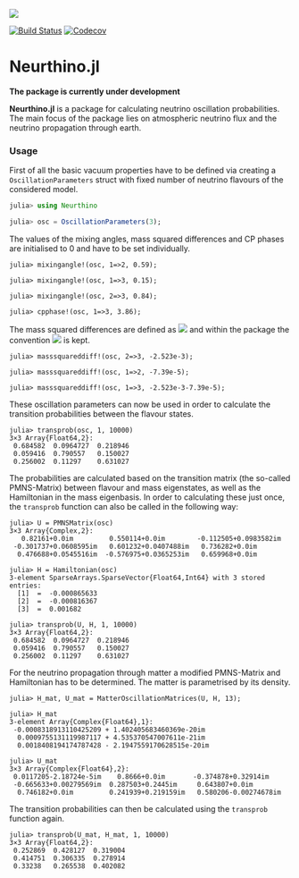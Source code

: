 ![](https://github.com/KM3NeT/Neurthino.jl/raw/master/docs/src/assets/neurthino.png)

[![Build Status](https://travis-ci.com/KM3NeT/Neurthino.jl.svg?branch=master)](https://travis-ci.com/KM3NeT/Neurthino.jl)
[![Codecov](https://codecov.io/gh/KM3NeT/Neurthino.jl/branch/master/graph/badge.svg)](https://codecov.io/gh/KM3NeT/Neurthino.jl)



# Neurthino.jl

**The package is currently under development**

**Neurthino.jl** is a package for calculating neutrino oscillation probabilities.
The main focus of the package lies on atmospheric neutrino flux and the neutrino
propagation through earth.

### Usage
First of all the basic vacuum properties have to be defined via creating a
`OscillationParameters` struct with fixed number of neutrino flavours of the 
considered model.
```julia
julia> using Neurthino

julia> osc = OscillationParameters(3);
```
The values of the mixing angles, mass squared differences and CP phases are 
initialised to 0 and have to be set individually.
```
julia> mixingangle!(osc, 1=>2, 0.59);

julia> mixingangle!(osc, 1=>3, 0.15);

julia> mixingangle!(osc, 2=>3, 0.84);

julia> cpphase!(osc, 1=>3, 3.86);
```
The mass squared differences are defined as <img src="https://render.githubusercontent.com/render/math?math=\Delta_{ij}=m_i^2-m_j^2"> and
within the package the convention <img src="https://render.githubusercontent.com/render/math?math=\forall%20i%3Cj:m_i%3Cm_j"> is kept.
```
julia> masssquareddiff!(osc, 2=>3, -2.523e-3);

julia> masssquareddiff!(osc, 1=>2, -7.39e-5);

julia> masssquareddiff!(osc, 1=>3, -2.523e-3-7.39e-5);
```
These oscillation parameters can now be used in order to calculate the transition
probabilities between the flavour states. 
```
julia> transprob(osc, 1, 10000)
3×3 Array{Float64,2}:
 0.684582  0.0964727  0.218946
 0.059416  0.790557   0.150027
 0.256002  0.11297    0.631027
```
The probabilities are calculated based on the transition matrix 
(the so-called PMNS-Matrix) between flavour and mass eigenstates,
as well as the Hamiltonian in the mass eigenbasis. In order to calculating these 
just once, the `transprob` function can also be called in the following way:
```
julia> U = PMNSMatrix(osc)
3×3 Array{Complex,2}:
   0.82161+0.0im         0.550114+0.0im        -0.112505+0.0983582im
 -0.301737+0.0608595im   0.601232+0.0407488im   0.736282+0.0im      
  0.476688+0.0545516im  -0.576975+0.0365253im   0.659968+0.0im

julia> H = Hamiltonian(osc)
3-element SparseArrays.SparseVector{Float64,Int64} with 3 stored entries:
  [1]  =  -0.000865633
  [2]  =  -0.000816367
  [3]  =  0.001682

julia> transprob(U, H, 1, 10000)
3×3 Array{Float64,2}:
 0.684582  0.0964727  0.218946
 0.059416  0.790557   0.150027
 0.256002  0.11297    0.631027
```
For the neutrino propagation through matter a modified PMNS-Matrix and Hamiltonian
has to be determined. The matter is parametrised by its density. 
```
julia> H_mat, U_mat = MatterOscillationMatrices(U, H, 13);

julia> H_mat
3-element Array{Complex{Float64},1}:
 -0.0008318913110425209 + 1.402405683460369e-20im 
  0.0009755131119987117 + 4.535370547007611e-21im 
  0.0018408194174787428 - 2.1947559170628515e-20im

julia> U_mat
3×3 Array{Complex{Float64},2}:
 0.0117205-2.18724e-5im    0.8666+0.0im       -0.374878+0.32914im   
 -0.665633+0.00279569im  0.287503+0.2445im     0.643807+0.0im       
  0.746182+0.0im         0.241939+0.219159im   0.580206-0.00274678im
```
The transition probabilities can then be calculated using the `transprob` function
again.
```
julia> transprob(U_mat, H_mat, 1, 10000)
3×3 Array{Float64,2}:
 0.252869  0.428127  0.319004
 0.414751  0.306335  0.278914
 0.33238   0.265538  0.402082
```

<!-- ```@index -->
<!-- ``` -->
<!--  -->
<!-- ```@autodocs -->
<!-- Modules = [Neurthino] -->
<!-- ``` -->
